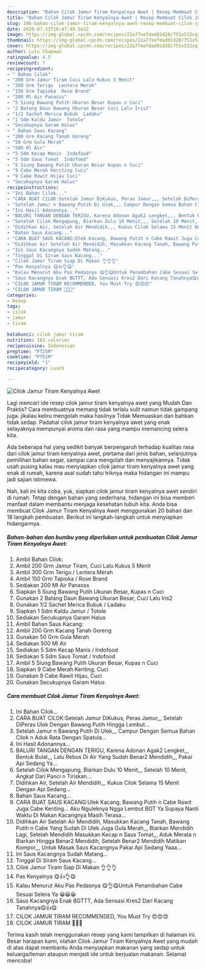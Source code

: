 ```yaml
---
description: "Bahan Cilok Jamur Tiram Kenyalnya Awet | Resep Membuat Cilok Jamur Tiram Kenyalnya Awet Yang Lezat Sekali"
title: "Bahan Cilok Jamur Tiram Kenyalnya Awet | Resep Membuat Cilok Jamur Tiram Kenyalnya Awet Yang Lezat Sekali"
slug: 106-bahan-cilok-jamur-tiram-kenyalnya-awet-resep-membuat-cilok-jamur-tiram-kenyalnya-awet-yang-lezat-sekali
date: 2020-07-31T18:47:49.543Z
image: https://img-global.cpcdn.com/recipes/22a77eefdad81d20/751x532cq70/cilok-jamur-tiram-kenyalnya-awet-foto-resep-utama.jpg
thumbnail: https://img-global.cpcdn.com/recipes/22a77eefdad81d20/751x532cq70/cilok-jamur-tiram-kenyalnya-awet-foto-resep-utama.jpg
cover: https://img-global.cpcdn.com/recipes/22a77eefdad81d20/751x532cq70/cilok-jamur-tiram-kenyalnya-awet-foto-resep-utama.jpg
author: Lulu Chapman
ratingvalue: 4.5
reviewcount: 7
recipeingredient:
- " Bahan Cilok"
- "200 Grm Jamur Tiram Cuci Lalu Kukus 5 Menit"
- "300 Grm Terigu  Lentera Merah"
- "150 Grm Tapioka  Rose Brand"
- "200 Ml Air Panasss"
- "5 Siung Bawang Putih Ukuran Besar Kupas n Cuci"
- "2 Batang Daun Bawang Ukuran Besar Cuci Lalu Iris2"
- "1/2 Sachet Merica Bubuk  Ladaku"
- "1 Sdm Kaldu Jamur  Totole"
- "Secukupnya Garam Halus"
- " Bahan Saus Kacang"
- "200 Grm Kacang Tanah Goreng"
- "50 Grm Gula Merah"
- "500 Ml Air"
- "5 Sdm Kecap Manis  Indofood"
- "5 Sdm Saus Tomat  Indofood"
- "5 Siung Bawang Putih Ukuran Besar Kupas n Cuci"
- "9 Cabe Merah Keriting Cuci"
- "9 Cabe Rawit Hijau Cuci"
- "Secukupnya Garam Halus"
recipeinstructions:
- "Ini Bahan Cilok..."
- "CARA BUAT CILOK:Setelah Jamur DiKukus, Peras Jamur,,, Setelah DiPeras Ulek Dengan Bawang Putih Hingga Lembut..."
- "Setelah Jamur n Bawang Putih Di Ulek,,, Campur Dengan Semua Bahan Cilok n Aduk Rata Dengan Spatula..."
- "Ini Hasil Adonannya..."
- "BALURI TANGAN DENGAN TERIGU, Karena Adonan Agak2 Lengket,,, Bentuk Bulat,,, Lalu Rebus Di Air Yang Sudah Benar2 Mendidih,,, Pakai Api Sedang Ya..."
- "Setelah Cilok Mengapung, Biarkan Dulu 10 Menit,,, Setelah 10 Menit, Angkat Dari Panci n Tiriskan..."
- "Didihkan Air, Setelah Air Mendidih,,, Kukus Cilok Selama 15 Menit Dengan Api Sedang..."
- "Bahan Saus Kacang..."
- "CARA BUAT SAUS KACANG:Ulek Kacang, Bawang Putih n Cabe Rawit Juga Cabe Keriting... Aku Nguleknya Ngga Lembut BGT Ya Supaya Nanti Waktu Di Makan Kacangnya Masih Terasa..."
- "Didihkan Air Setelah Air Mendidih, Masukkan Kacang Tanah, Bawang Putih n Cabe Yang Sudah Di Ulek Juga Gula Merah,,, Biarkan Mendidih Lagi, Setelah Mendidih Masukkan Kecap n Saus Tomat,,, Aduk Merata n Biarkan Hingga Benar2 Mendidih, Setelah Benar2 Mendidih Matikan Kompor,,, Untuk Masak Saus Kacangnya Pakai Api Sedang Yaaa..."
- "Ini Saus Kacangnya Sudah Matang..."
- "Tinggal Di Siram Saus Kacang..."
- "Cilok Jamur Tiram Siap Di Makan 👌👌👌"
- "Pas Kenyalnya 😋👍👌😋"
- "Kalau Menurut Aku Pas Pedasnya 😋👌😋Untuk Penambahan Cabe Sesuai Selera Ya 😀😀😀"
- "Saus Kacangnya Enak BGTTT, Ada Sensasi Kres2 Dari Kacang Tanahnya😋👍😋"
- "CILOK JAMUR TIRAM RECOMMENDED, You Must Try 😍😍😍"
- "CILOK JAMUR TIRAM 🍄🍄🍄"
categories:
- Resep
tags:
- cilok
- jamur
- tiram

katakunci: cilok jamur tiram 
nutrition: 183 calories
recipecuisine: Indonesian
preptime: "PT25M"
cooktime: "PT51M"
recipeyield: "1"
recipecategory: Lunch

---
```



![Cilok Jamur Tiram Kenyalnya Awet](https://img-global.cpcdn.com/recipes/22a77eefdad81d20/751x532cq70/cilok-jamur-tiram-kenyalnya-awet-foto-resep-utama.jpg)

Lagi mencari ide resep cilok jamur tiram kenyalnya awet yang Mudah Dan Praktis? Cara membuatnya memang tidak terlalu sulit namun tidak gampang juga. jikalau keliru mengolah maka hasilnya Tidak Memuaskan dan bahkan tidak sedap. Padahal cilok jamur tiram kenyalnya awet yang enak selayaknya mempunyai aroma dan rasa yang mampu memancing selera kita.

Ada beberapa hal yang sedikit banyak berpengaruh terhadap kualitas rasa dari cilok jamur tiram kenyalnya awet, pertama dari jenis bahan, selanjutnya pemilihan bahan segar, sampai cara mengolah dan menyajikannya. Tidak usah pusing kalau mau menyiapkan cilok jamur tiram kenyalnya awet yang enak di rumah, karena asal sudah tahu triknya maka hidangan ini mampu jadi sajian istimewa.




Nah, kali ini kita coba, yuk, siapkan cilok jamur tiram kenyalnya awet sendiri di rumah. Tetap dengan bahan yang sederhana, hidangan ini bisa memberi manfaat dalam membantu menjaga kesehatan tubuh kita. Anda bisa membuat Cilok Jamur Tiram Kenyalnya Awet menggunakan 20 bahan dan 18 langkah pembuatan. Berikut ini langkah-langkah untuk menyiapkan hidangannya.

<!--inarticleads1-->

##### Bahan-bahan dan bumbu yang diperlukan untuk pembuatan Cilok Jamur Tiram Kenyalnya Awet:

1. Ambil  Bahan Cilok:
1. Ambil 200 Grm Jamur Tiram, Cuci Lalu Kukus 5 Menit
1. Ambil 300 Grm Terigu / Lentera Merah
1. Ambil 150 Grm Tapioka / Rose Brand
1. Sediakan 200 Ml Air Panasss
1. Siapkan 5 Siung Bawang Putih Ukuran Besar, Kupas n Cuci
1. Gunakan 2 Batang Daun Bawang Ukuran Besar, Cuci Lalu Iris2
1. Gunakan 1/2 Sachet Merica Bubuk / Ladaku
1. Siapkan 1 Sdm Kaldu Jamur / Totole
1. Sediakan Secukupnya Garam Halus
1. Ambil  Bahan Saus Kacang:
1. Ambil 200 Grm Kacang Tanah Goreng
1. Gunakan 50 Grm Gula Merah
1. Sediakan 500 Ml Air
1. Sediakan 5 Sdm Kecap Manis / Indofood
1. Sediakan 5 Sdm Saus Tomat / Indofood
1. Ambil 5 Siung Bawang Putih Ukuran Besar, Kupas n Cuci
1. Siapkan 9 Cabe Merah Keriting, Cuci
1. Gunakan 9 Cabe Rawit Hijau, Cuci
1. Gunakan Secukupnya Garam Halus




<!--inarticleads2-->

##### Cara membuat Cilok Jamur Tiram Kenyalnya Awet:

1. Ini Bahan Cilok...
1. CARA BUAT CILOK:Setelah Jamur DiKukus, Peras Jamur,,, Setelah DiPeras Ulek Dengan Bawang Putih Hingga Lembut...
1. Setelah Jamur n Bawang Putih Di Ulek,,, Campur Dengan Semua Bahan Cilok n Aduk Rata Dengan Spatula...
1. Ini Hasil Adonannya...
1. BALURI TANGAN DENGAN TERIGU, Karena Adonan Agak2 Lengket,,, Bentuk Bulat,,, Lalu Rebus Di Air Yang Sudah Benar2 Mendidih,,, Pakai Api Sedang Ya...
1. Setelah Cilok Mengapung, Biarkan Dulu 10 Menit,,, Setelah 10 Menit, Angkat Dari Panci n Tiriskan...
1. Didihkan Air, Setelah Air Mendidih,,, Kukus Cilok Selama 15 Menit Dengan Api Sedang...
1. Bahan Saus Kacang...
1. CARA BUAT SAUS KACANG:Ulek Kacang, Bawang Putih n Cabe Rawit Juga Cabe Keriting... Aku Nguleknya Ngga Lembut BGT Ya Supaya Nanti Waktu Di Makan Kacangnya Masih Terasa...
1. Didihkan Air Setelah Air Mendidih, Masukkan Kacang Tanah, Bawang Putih n Cabe Yang Sudah Di Ulek Juga Gula Merah,,, Biarkan Mendidih Lagi, Setelah Mendidih Masukkan Kecap n Saus Tomat,,, Aduk Merata n Biarkan Hingga Benar2 Mendidih, Setelah Benar2 Mendidih Matikan Kompor,,, Untuk Masak Saus Kacangnya Pakai Api Sedang Yaaa...
1. Ini Saus Kacangnya Sudah Matang...
1. Tinggal Di Siram Saus Kacang...
1. Cilok Jamur Tiram Siap Di Makan 👌👌👌
1. Pas Kenyalnya 😋👍👌😋
1. Kalau Menurut Aku Pas Pedasnya 😋👌😋Untuk Penambahan Cabe Sesuai Selera Ya 😀😀😀
1. Saus Kacangnya Enak BGTTT, Ada Sensasi Kres2 Dari Kacang Tanahnya😋👍😋
1. CILOK JAMUR TIRAM RECOMMENDED, You Must Try 😍😍😍
1. CILOK JAMUR TIRAM 🍄🍄🍄




Terima kasih telah menggunakan resep yang kami tampilkan di halaman ini. Besar harapan kami, olahan Cilok Jamur Tiram Kenyalnya Awet yang mudah di atas dapat membantu Anda menyiapkan makanan yang sedap untuk keluarga/teman ataupun menjadi ide untuk berjualan makanan. Selamat mencoba!
